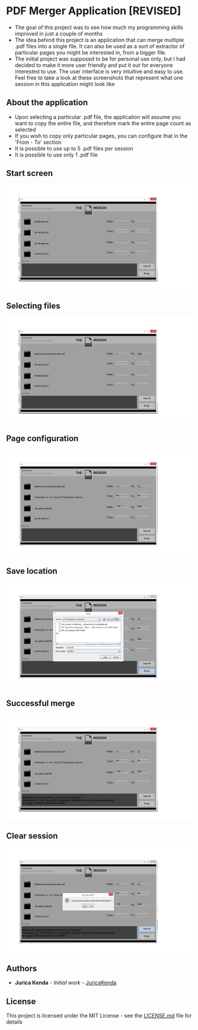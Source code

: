 # PDF Merger Application [REVISED]
* The goal of this project was to see how much my programming skills improved in just a couple of months
* The idea behind this project is an application that can merge multiple .pdf files into a single file. It can also be used as a sort of extractor of particular pages you might be interested in, from a bigger file.
* The initial project was supposed to be for personal use only, but I had decided to make it more user friendly and put it out for everyone interested to use.
The user interface is very intuitive and easy to use. Feel free to take a look at these screenshots that represent what one session in this application might look like

## About the application 
* Upon selecting a particular .pdf file, the application will assume you want to copy the entire file, and therefore mark the entire page count as selected
* If you wish to copy only particular pages, you can configure that in the 'From - To' section
* It is possible to use up to 5 .pdf files per session
* It is possible to use only 1 .pdf file 

## Start screen
![](/Visuals/welcomeScreen.png)
## Selecting files
![](/Visuals/fileSelected.png)
## Page configuration
![](/Visuals/pageConfiguration.png)
## Save location
![](/Visuals/saveLocation.png)
## Successful merge
![](/Visuals/success.png)
## Clear session
![](/Visuals/clearAll.png)

## Authors

* **Jurica Kenda** - *Initial work* - [JuricaKenda](https://github.com/juricaKenda)

## License

This project is licensed under the MIT License - see the [LICENSE.md](LICENSE.md) file for details
